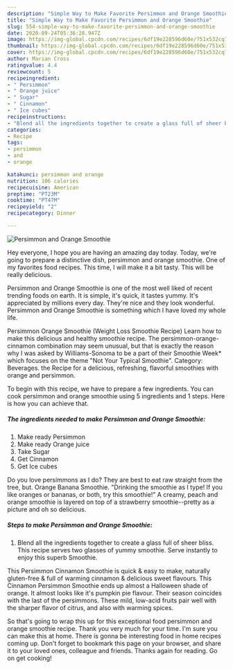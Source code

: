 ```yaml
---
description: "Simple Way to Make Favorite Persimmon and Orange Smoothie"
title: "Simple Way to Make Favorite Persimmon and Orange Smoothie"
slug: 554-simple-way-to-make-favorite-persimmon-and-orange-smoothie
date: 2020-09-24T05:36:28.947Z
image: https://img-global.cpcdn.com/recipes/6df19e228596d60e/751x532cq70/persimmon-and-orange-smoothie-recipe-main-photo.jpg
thumbnail: https://img-global.cpcdn.com/recipes/6df19e228596d60e/751x532cq70/persimmon-and-orange-smoothie-recipe-main-photo.jpg
cover: https://img-global.cpcdn.com/recipes/6df19e228596d60e/751x532cq70/persimmon-and-orange-smoothie-recipe-main-photo.jpg
author: Marian Cross
ratingvalue: 4.4
reviewcount: 5
recipeingredient:
- " Persimmon"
- " Orange juice"
- " Sugar"
- " Cinnamon"
- " Ice cubes"
recipeinstructions:
- "Blend all the ingredients together to create a glass full of sheer bliss. This recipe serves two glasses of yummy smoothie. Serve instantly to enjoy this superb Smoothie."
categories:
- Recipe
tags:
- persimmon
- and
- orange

katakunci: persimmon and orange 
nutrition: 106 calories
recipecuisine: American
preptime: "PT23M"
cooktime: "PT47M"
recipeyield: "2"
recipecategory: Dinner

---
```



![Persimmon and Orange Smoothie](https://img-global.cpcdn.com/recipes/6df19e228596d60e/751x532cq70/persimmon-and-orange-smoothie-recipe-main-photo.jpg)

Hey everyone, I hope you are having an amazing day today. Today, we're going to prepare a distinctive dish, persimmon and orange smoothie. One of my favorites food recipes. This time, I will make it a bit tasty. This will be really delicious.

Persimmon and Orange Smoothie is one of the most well liked of recent trending foods on earth. It is simple, it's quick, it tastes yummy. It's appreciated by millions every day. They're nice and they look wonderful. Persimmon and Orange Smoothie is something which I have loved my whole life.

Persimmon Orange Smoothie (Weight Loss Smoothie Recipe) Learn how to make this delicious and healthy smoothie recipe. The persimmon-orange-cinnamon combination may seem unusual, but that is exactly the reason why I was asked by Williams-Sonoma to be a part of their Smoothie Week* which focuses on the theme &#34;Not Your Typical Smoothie&#34;. Category: Beverages. the Recipe for a delicious, refreshing, flavorful smoothies with orange and persimmon.


To begin with this recipe, we have to prepare a few ingredients. You can cook persimmon and orange smoothie using 5 ingredients and 1 steps. Here is how you can achieve that.

<!--inarticleads1-->

##### The ingredients needed to make Persimmon and Orange Smoothie:

1. Make ready  Persimmon
1. Make ready  Orange juice
1. Take  Sugar
1. Get  Cinnamon
1. Get  Ice cubes


Do you love persimmons as I do? They are best to eat raw straight from the tree, but. Orange Banana Smoothie. &#34;Drinking the smoothie as I type! If you like oranges or bananas, or both, try this smoothie!&#34; A creamy, peach and orange smoothie is layered on top of a strawberry smoothie--pretty as a picture and oh so delicious. 

<!--inarticleads2-->

##### Steps to make Persimmon and Orange Smoothie:

1. Blend all the ingredients together to create a glass full of sheer bliss. This recipe serves two glasses of yummy smoothie. Serve instantly to enjoy this superb Smoothie.


This Persimmon Cinnamon Smoothie is quick &amp; easy to make, naturally gluten-free &amp; full of warming cinnamon &amp; delicious sweet flavours. This Cinnamon Persimmon Smoothie ends up almost a Halloween shade of orange. It almost looks like it&#39;s pumpkin pie flavour. Their season coincides with the last of the persimmons. These mild, low-acid fruits pair well with the sharper flavor of citrus, and also with warming spices. 

So that's going to wrap this up for this exceptional food persimmon and orange smoothie recipe. Thank you very much for your time. I'm sure you can make this at home. There is gonna be interesting food in home recipes coming up. Don't forget to bookmark this page on your browser, and share it to your loved ones, colleague and friends. Thanks again for reading. Go on get cooking!

